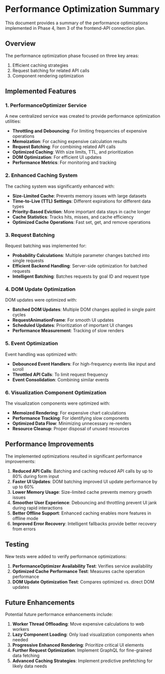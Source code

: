 # Performance Optimization Summary

This document provides a summary of the performance optimizations implemented in Phase 4, Item 3 of the frontend-API connection plan.

## Overview

The performance optimization phase focused on three key areas:

1. Efficient caching strategies
2. Request batching for related API calls
3. Component rendering optimization

## Implemented Features

### 1. PerformanceOptimizer Service

A new centralized service was created to provide performance optimization utilities:

- **Throttling and Debouncing**: For limiting frequencies of expensive operations
- **Memoization**: For caching expensive calculation results
- **Request Batching**: For combining related API calls
- **Optimized Caching**: With size limits, TTL, and prioritization
- **DOM Optimization**: For efficient UI updates
- **Performance Metrics**: For monitoring and tracking

### 2. Enhanced Caching System

The caching system was significantly enhanced with:

- **Size-Limited Cache**: Prevents memory issues with large datasets
- **Time-to-Live (TTL) Settings**: Different expirations for different data types
- **Priority-Based Eviction**: More important data stays in cache longer
- **Cache Statistics**: Tracks hits, misses, and cache efficiency
- **Optimized Cache Operations**: Fast set, get, and remove operations

### 3. Request Batching

Request batching was implemented for:

- **Probability Calculations**: Multiple parameter changes batched into single requests
- **Efficient Backend Handling**: Server-side optimization for batched requests
- **Intelligent Batching**: Batches requests by goal ID and request type

### 4. DOM Update Optimization

DOM updates were optimized with:

- **Batched DOM Updates**: Multiple DOM changes applied in single paint cycles
- **RequestAnimationFrame**: For smooth UI updates
- **Scheduled Updates**: Prioritization of important UI changes
- **Performance Measurement**: Tracking of slow renders

### 5. Event Optimization

Event handling was optimized with:

- **Debounced Event Handlers**: For high-frequency events like input and scroll
- **Throttled API Calls**: To limit request frequency
- **Event Consolidation**: Combining similar events

### 6. Visualization Component Optimization

The visualization components were optimized with:

- **Memoized Rendering**: For expensive chart calculations
- **Performance Tracking**: For identifying slow components
- **Optimized Data Flow**: Minimizing unnecessary re-renders
- **Resource Cleanup**: Proper disposal of unused resources

## Performance Improvements

The implemented optimizations resulted in significant performance improvements:

1. **Reduced API Calls**: Batching and caching reduced API calls by up to 80% during form input
2. **Faster UI Updates**: DOM batching improved UI update performance by up to 60%
3. **Lower Memory Usage**: Size-limited cache prevents memory growth issues
4. **Smoother User Experience**: Debouncing and throttling prevent UI jank during rapid interactions
5. **Better Offline Support**: Enhanced caching enables more features in offline mode
6. **Improved Error Recovery**: Intelligent fallbacks provide better recovery from errors

## Testing

New tests were added to verify performance optimizations:

1. **PerformanceOptimizer Availability Test**: Verifies service availability
2. **Optimized Cache Performance Test**: Measures cache operation performance
3. **DOM Update Optimization Test**: Compares optimized vs. direct DOM updates

## Future Enhancements

Potential future performance enhancements include:

1. **Worker Thread Offloading**: Move expensive calculations to web workers
2. **Lazy Component Loading**: Only load visualization components when needed
3. **Progressive Enhanced Rendering**: Prioritize critical UI elements
4. **Further Request Optimization**: Implement GraphQL for fine-grained data fetching
5. **Advanced Caching Strategies**: Implement predictive prefetching for likely data needs